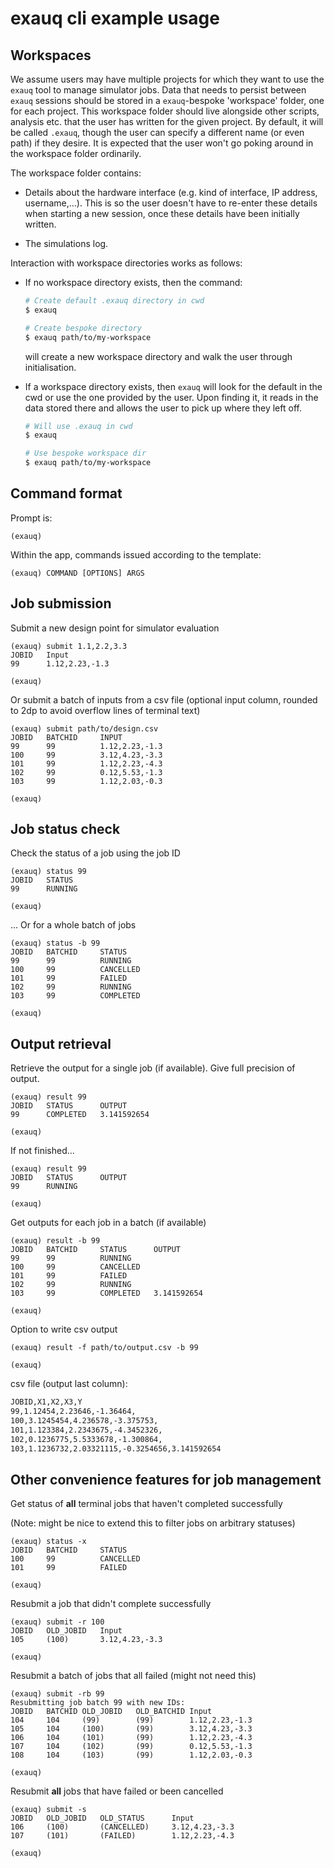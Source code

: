 # exauq cli example usage

## Workspaces

We assume users may have multiple projects for which they want to use the `exauq` tool
to manage simulator jobs. Data that needs to persist between `exauq` sessions should be
stored in a `exauq`-bespoke 'workspace' folder, one for each project. This
workspace folder should live alongside other scripts, analysis etc. that the user has
written for the given project. By default, it will be called `.exauq`, though the user
can specify a different name (or even path) if they desire. It is expected that the user
won't go poking around in the workspace folder ordinarily.

The workspace folder contains:

- Details about the hardware interface (e.g. kind of interface, IP address, username,...).
  This is so the user doesn't have to re-enter these details when starting a new session,
  once these details have been initially written.

- The simulations log.

Interaction with workspace directories works as follows:

- If no workspace directory exists, then the command:
  
  ```bash
  # Create default .exauq directory in cwd
  $ exauq

  # Create bespoke directory
  $ exauq path/to/my-workspace
  ```
  
  will create a new workspace directory and walk the user through initialisation.

- If a workspace directory exists, then `exauq` will look for the default in the cwd or
  use the one provided by the user. Upon finding it, it reads in the data stored there
  and allows the user to pick up where they left off.

  ```bash
  # Will use .exauq in cwd
  $ exauq

  # Use bespoke workspace dir
  $ exauq path/to/my-workspace
  ```

## Command format

Prompt is:
```
(exauq)
```

Within the app, commands issued according to the template:

```
(exauq) COMMAND [OPTIONS] ARGS
```

## Job submission

Submit a new design point for simulator evaluation

```
(exauq) submit 1.1,2.2,3.3
JOBID   Input
99      1.12,2.23,-1.3

(exauq)
```

Or submit a batch of inputs from a csv file (optional input column, rounded to 2dp to avoid
overflow lines of terminal text)

```
(exauq) submit path/to/design.csv
JOBID   BATCHID     INPUT
99      99          1.12,2.23,-1.3
100     99          3.12,4.23,-3.3
101     99          1.12,2.23,-4.3
102     99          0.12,5.53,-1.3
103     99          1.12,2.03,-0.3

(exauq)
```

## Job status check

Check the status of a job using the job ID
```
(exauq) status 99
JOBID   STATUS
99      RUNNING

(exauq)
```

... Or for a whole batch of jobs
```
(exauq) status -b 99
JOBID   BATCHID     STATUS
99      99          RUNNING
100     99          CANCELLED
101     99          FAILED
102     99          RUNNING
103     99          COMPLETED

(exauq)
```

## Output retrieval

Retrieve the output for a single job (if available). Give full precision of output.
```
(exauq) result 99
JOBID   STATUS      OUTPUT
99      COMPLETED   3.141592654

(exauq)
```

If not finished...

```
(exauq) result 99
JOBID   STATUS      OUTPUT
99      RUNNING

(exauq)
```

Get outputs for each job in a batch (if available)

```
(exauq) result -b 99
JOBID   BATCHID     STATUS      OUTPUT
99      99          RUNNING     
100     99          CANCELLED     
101     99          FAILED     
102     99          RUNNING     
103     99          COMPLETED   3.141592654

(exauq)
```

Option to write csv output
```
(exauq) result -f path/to/output.csv -b 99

(exauq)
```

csv file (output last column):
```txt
JOBID,X1,X2,X3,Y
99,1.12454,2.23646,-1.36464,
100,3.1245454,4.236578,-3.375753,
101,1.123384,2.2343675,-4.3452326,
102,0.1236775,5.5333678,-1.300864,
103,1.1236732,2.03321115,-0.3254656,3.141592654
```

## Other convenience features for job management

Get status of **all** terminal jobs that haven't completed successfully

(Note: might be nice to extend this to filter jobs on arbitrary statuses)

```
(exauq) status -x
JOBID   BATCHID     STATUS
100     99          CANCELLED
101     99          FAILED

(exauq)
```

Resubmit a job that didn't complete successfully
```
(exauq) submit -r 100
JOBID   OLD_JOBID   Input
105     (100)       3.12,4.23,-3.3

(exauq)
```

Resubmit a batch of jobs that all failed (might not need this)
```
(exauq) submit -rb 99
Resubmitting job batch 99 with new IDs:
JOBID   BATCHID OLD_JOBID   OLD_BATCHID Input
104     104     (99)        (99)        1.12,2.23,-1.3
105     104     (100)       (99)        3.12,4.23,-3.3
106     104     (101)       (99)        1.12,2.23,-4.3
107     104     (102)       (99)        0.12,5.53,-1.3
108     104     (103)       (99)        1.12,2.03,-0.3

(exauq)
```

Resubmit **all** jobs that have failed or been cancelled
```
(exauq) submit -s
JOBID   OLD_JOBID   OLD_STATUS      Input
106     (100)       (CANCELLED)     3.12,4.23,-3.3
107     (101)       (FAILED)        1.12,2.23,-4.3

(exauq)
```